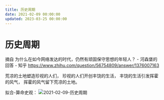 ```yaml
---
title: 历史周期
date: 2021-02-09 00:00:00
updated: 2023-03-25 00:00:00
---
```


# 历史周期

摘自 为什么在如今网络发达的时代，仍然有顽固保守思想的年轻人？ - 河森堡的回答 - 知乎
https://www.zhihu.com/question/56754809/answer/1376007163

荒凉的土地塑造珍视的人们，
珍视的人们开创丰饶的生活，
丰饶的生活引发挥霍的风气，
挥霍的风气留下荒凉的土地。

拟合-算命史观：
![2021-02-09-历史周期](assets/2021-02-09-历史周期.png)

